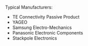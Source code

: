 

Typical Manufacturers:
- TE Connectivity Passive Product
- YAGEO
- Samsung Electro-Mechanics
- Panasonic Electronic Components
- Stackpole Electronics